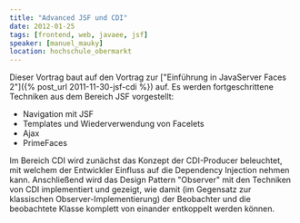 ```yaml
---
title: "Advanced JSF und CDI"
date: 2012-01-25
tags: [frontend, web, javaee, jsf]
speaker: [manuel_mauky]
location: hochschule_obermarkt
---
```


Dieser Vortrag baut auf den Vortrag zur ["Einführung in JavaServer Faces 2"]({% post_url 2011-11-30-jsf-cdi %}) auf. Es
werden fortgeschrittene Techniken aus dem Bereich JSF vorgestellt:

- Navigation mit JSF
- Templates und Wiederverwendung von Facelets
- Ajax
- PrimeFaces

Im Bereich CDI wird zunächst das Konzept der CDI-Producer beleuchtet, mit welchem der Entwickler Einfluss auf die
Dependency Injection nehmen kann. Anschließend wird das Design Pattern "Observer" mit den Techniken von CDI
implementiert und gezeigt, wie damit (im Gegensatz zur klassischen Observer-Implementierung) der Beobachter und die
beobachtete Klasse komplett von einander entkoppelt werden können.
